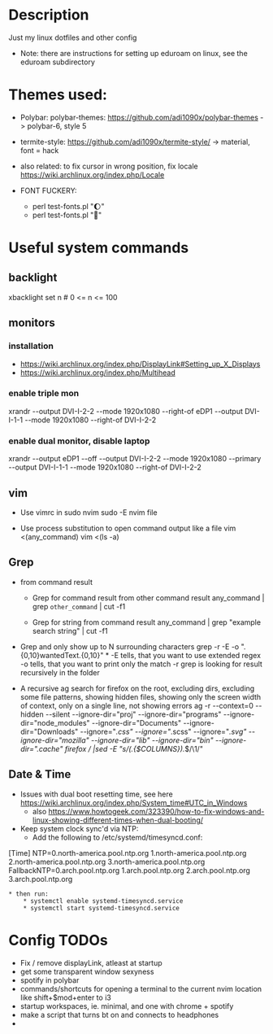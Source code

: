 # Description
Just my linux dotfiles and other config

* Note: there are instructions for setting up eduroam on linux, see the eduroam subdirectory

# Themes used:
* Polybar: polybar-themes: https://github.com/adi1090x/polybar-themes -> polybar-6, style 5
* termite-style: https://github.com/adi1090x/termite-style/ -> material, font = hack
* also related: to fix cursor in wrong position, fix locale https://wiki.archlinux.org/index.php/Locale

* FONT FUCKERY:
  * perl test-fonts.pl "🌔"
  * perl test-fonts.pl ""

# Useful system commands
## backlight
xbacklight set n 
    # 0 <= n <= 100

## monitors
### installation
* https://wiki.archlinux.org/index.php/DisplayLink#Setting_up_X_Displays
* https://wiki.archlinux.org/index.php/Multihead

### enable triple mon
xrandr --output DVI-I-2-2 --mode 1920x1080 --right-of eDP1 --output DVI-I-1-1 --mode 1920x1080 --right-of DVI-I-2-2

### enable dual monitor, disable laptop
xrandr --output eDP1 --off --output DVI-I-2-2 --mode 1920x1080 --primary --output DVI-I-1-1 --mode 1920x1080 --right-of DVI-I-2-2

## vim
* Use vimrc in sudo nvim
sudo -E nvim file

* Use process substitution to open command output like a file
vim <(any_command)
vim <(ls -a)

## Grep
* from command result
    * Grep for command result from other command result
        any_command | grep `other_command` | cut -f1

    * Grep for string from command result
        any_command | grep "example search string" | cut -f1


* Grep and only show up to N surrounding characters
    grep -r -E -o ".{0,10}wantedText.{0,10}" *
        -E tells, that you want to use extended regex
        -o tells, that you want to print only the match
        -r grep is looking for result recursively in the folder

* A recursive ag search for firefox on the root, excluding dirs, excluding some file patterns, showing hidden files, showing only the screen width of context, only on a single line, not showing errors
ag -r --context=0 --hidden --silent --ignore-dir="proj" --ignore-dir="programs" --ignore-dir="node_modules" --ignore-dir="Documents" --ignore-dir="Downloads" --ignore="*.css" --ignore="*.scss" --ignore="*.svg" --ignore-dir="mozilla" --ignore-dir="lib" --ignore-dir="bin" --ignore-dir=".cache" firefox / |sed -E "s/(.{$COLUMNS}).*$/\1/"

## Date & Time
* Issues with dual boot resetting time, see here https://wiki.archlinux.org/index.php/System_time#UTC_in_Windows
  * also https://www.howtogeek.com/323390/how-to-fix-windows-and-linux-showing-different-times-when-dual-booting/
* Keep system clock sync'd via NTP:
    * Add the following to /etc/systemd/timesyncd.conf:

[Time]
NTP=0.north-america.pool.ntp.org 1.north-america.pool.ntp.org 2.north-america.pool.ntp.org 3.north-america.pool.ntp.org
FallbackNTP=0.arch.pool.ntp.org 1.arch.pool.ntp.org 2.arch.pool.ntp.org 3.arch.pool.ntp.org

    * then run:
        * systemctl enable systemd-timesyncd.service
        * systemctl start systemd-timesyncd.service


# Config TODOs
* Fix / remove displayLink, atleast at startup
* get some transparent window sexyness
* spotify in polybar
* commands/shortcuts for opening a terminal to the current nvim location like shift+$mod+enter to i3
* startup workspaces, ie. minimal, and one with chrome + spotify
* make a script that turns bt on and connects to headphones
* 
